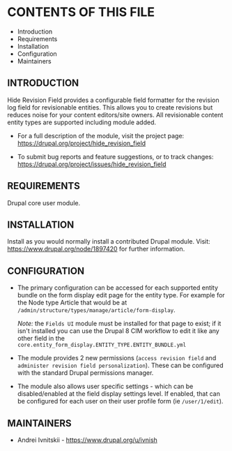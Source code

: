 # CONTENTS OF THIS FILE

 * Introduction
 * Requirements
 * Installation
 * Configuration
 * Maintainers


## INTRODUCTION

Hide Revision Field provides a configurable field formatter for the revision log
field for revisionable entities. This allows you to create revisions but reduces
noise for your content editors/site owners. All revisionable content entity
types are supported including module added.

 * For a full description of the module, visit the project page:
   <https://drupal.org/project/hide_revision_field>

 * To submit bug reports and feature suggestions, or to track changes:
   <https://drupal.org/project/issues/hide_revision_field>


## REQUIREMENTS

Drupal core user module.


## INSTALLATION

Install as you would normally install a contributed Drupal module. Visit:
<https://www.drupal.org/node/1897420> for further information.


## CONFIGURATION
    
* The primary configuration can be accessed for each supported entity bundle on
  the form display edit page for the entity type. For example for the Node type
  Article that would be at `/admin/structure/types/manage/article/form-display`.

  *Note:* the `Fields UI` module must be installed for that page to exist; if it
  isn't installed you can use the Drupal 8 CIM workflow to edit it like any
  other field in the `core.entity_form_display.ENTITY_TYPE.ENTITY_BUNDLE.yml`

* The module provides 2 new permissions (`access revision field` and `administer
  revision field personalization`). These can be configured with the standard
  Drupal permissions manager.

* The module also allows user specific settings - which can be disabled/enabled
  at the field display settings level. If enabled, that can be configured for
  each user on their user profile form (ie `/user/1/edit`).


## MAINTAINERS

 * Andrei Ivnitskii - <https://www.drupal.org/u/ivnish>
